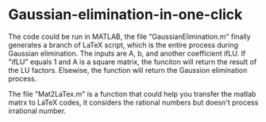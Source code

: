 # Gaussian-elimination-in-one-click

The code could be run in MATLAB, the file "GaussianElimination.m" finally generates a branch of LaTeX script, which is the entire process during Gaussian elimination. The inputs are A, b, and another coefficient ifLU. If "ifLU" equals 1 and A is a square matrix, the funciton will return the result of the LU factors. Elsewise, the function will return the Gaussion elimination process.

The file "Mat2LaTex.m" is a function that could help you transfer the matlab matrx to LaTeX codes, it considers the rational numbers but doesn't process irrational number.
